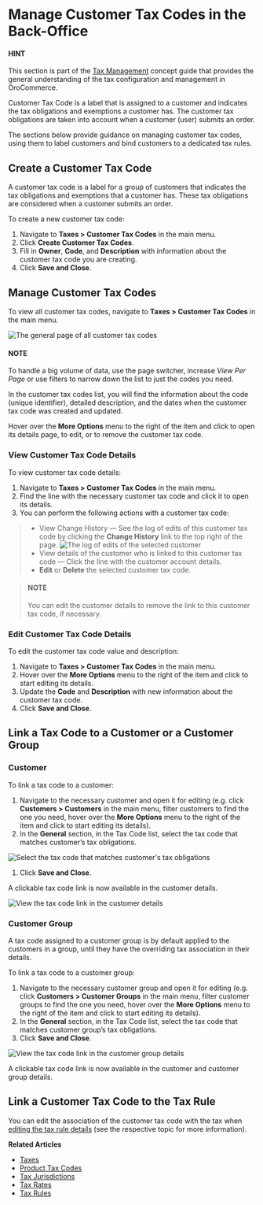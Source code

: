 <a id="user-guide-taxes-customer-tax-codes"></a>

# Manage Customer Tax Codes in the Back-Office

<!-- begin -->

#### HINT
This section is part of the [Tax Management](../../../concept-guides/taxes/index.md#concept-guide-taxes) concept guide that provides the general understanding of the tax configuration and management in OroCommerce.

Customer Tax Code is a label that is assigned to a customer and indicates the tax obligations and exemptions a customer has. The customer tax obligations are taken into account when a customer (user) submits an order.

The sections below provide guidance on managing customer tax codes, using them to label customers and bind customers to a dedicated tax rules.

## Create a Customer Tax Code

A customer tax code is a label for a group of customers that indicates the tax obligations and exemptions that a customer has. These tax obligations are considered when a customer submits an order.

To create a new customer tax code:

1. Navigate to **Taxes > Customer Tax Codes** in the main menu.
2. Click **Create Customer Tax Codes**.
3. Fill in **Owner**, **Code**, and **Description** with information about the customer tax code you are creating.
4. Click **Save and Close**.

## Manage Customer Tax Codes

To view all customer tax codes, navigate to **Taxes > Customer Tax Codes** in the main menu.

![The general page of all customer tax codes](user/img/taxes/customer_tax_codes.png)

#### NOTE
To handle a big volume of data, use the page switcher, increase *View Per Page* or use filters to narrow down the list to just the codes you need.

In the customer tax codes list, you will find the information about the code (unique identifier), detailed description, and the dates when the customer tax code was created and updated.

Hover over the <i class="fa fa-ellipsis-h fa-lg" aria-hidden="true"></i> **More Options** menu to the right of the item and click <i class="fa fa-eye fa-lg" aria-hidden="true"></i> to open its details page, <i class="fa fa-edit fa-lg" aria-hidden="true"></i> to edit, or  <i class="fas fa-trash-alt" aria-hidden="true"></i> to remove the customer tax code.

### View Customer Tax Code Details

To view customer tax code details:

1. Navigate to **Taxes > Customer Tax Codes** in the main menu.
2. Find the line with the necessary customer tax code and click it to open its details.
3. You can perform the following actions with a customer tax code:

> * View Change History — See the log of edits of this customer tax code by clicking the **Change History** link to the top right of the page.
>   ![The log of edits of the selected customer](user/img/taxes/CustomerTaxCodeChangeHistory.png)
> * View details of the customer who is linked to this customer tax code — Click the line with the customer account details.
> * <i class="fa fa-edit fa-lg" aria-hidden="true"></i> **Edit** or <i class="fas fa-trash-alt" aria-hidden="true"></i> **Delete** the selected customer tax code.

>   #### NOTE
>   You can edit the customer details to remove the link to this customer tax code, if necessary.

### Edit Customer Tax Code Details

To edit the customer tax code value and description:

1. Navigate to **Taxes > Customer Tax Codes** in the main menu.
2. Hover over the <i class="fa fa-ellipsis-h fa-lg" aria-hidden="true"></i> **More Options** menu to the right of the item and click <i class="fa fa-edit fa-lg" aria-hidden="true"></i> to start editing its details.
3. Update the **Code** and **Description** with new information about the customer tax code.
4. Click **Save and Close**.

## Link a Tax Code to a Customer or a Customer Group

### Customer

To link a tax code to a customer:

1. Navigate to the necessary customer and open it for editing (e.g. click **Customers > Customers** in the main menu, filter customers to find the one you need, hover over the <i class="fa fa-ellipsis-h fa-lg" aria-hidden="true"></i> **More Options** menu to the right of the item and click <i class="fa fa-edit fa-lg" aria-hidden="true"></i> to start editing its details).
2. In the **General** section, in the Tax Code list, select the tax code that matches customer’s tax obligations.

![Select the tax code that matches customer's tax obligations](user/img/taxes/link_tax_code_to_customer.png)
1. Click **Save and Close**.

A clickable tax code link is now available in the customer details.

![View the tax code link in the customer details](user/img/taxes/linked_tax_code.png)

### Customer Group

A tax code assigned to a customer group is by default applied to the customers in a group, until they have the overriding tax association in their details.

To link a tax code to a customer group:

1. Navigate to the necessary customer group and open it for editing (e.g. click **Customers > Customer Groups** in the main menu, filter customer groups to find the one you need, hover over the <i class="fa fa-ellipsis-h fa-lg" aria-hidden="true"></i> **More Options** menu to the right of the item and click  <i class="fa fa-edit fa-lg" aria-hidden="true"></i> to start editing its details).
2. In the **General** section, in the Tax Code list, select the tax code that matches customer group’s tax obligations.
3. Click **Save and Close**.

![View the tax code link in the customer group details](user/img/taxes/linked_tax_code2.png)

A clickable tax code link is now available in the customer and customer group details.

## Link a Customer Tax Code to the Tax Rule

You can edit the association of the customer tax code with the tax when [editing the tax rule details](../tax-rules/index.md#tax-rules-edit) (see the respective topic for more information).

**Related Articles**

* [Taxes](../index.md#user-guide-taxes)
* [Product Tax Codes](../product-tax-codes/index.md#taxes-product-tax-code)
* [Tax Jurisdictions](../tax-jurisdictions/index.md#taxes-tax-jurisdiction)
* [Tax Rates](../taxes/index.md#user-guide-taxes-tax-rates)
* [Tax Rules](../tax-rules/index.md#tax-rules)

<!-- finish -->
<!-- fa-bars = fa-navicon -->
<!-- Ic Tiles is used as Set As Default in saved views, and as tiles in display layout options -->
<!-- IcPencil refers to Rename in Commerce and Inline Editing in CRM -->
<!-- Check mark in the square. -->
<!-- SortDesc is also used as drop-down arrow -->
